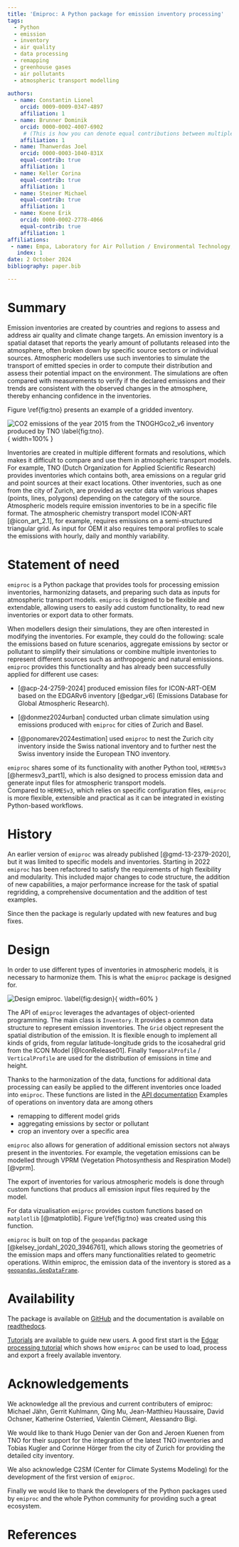 ```yaml
---
title: 'Emiproc: A Python package for emission inventory processing'
tags:
  - Python
  - emission
  - inventory
  - air quality
  - data processing
  - remapping
  - greenhouse gases
  - air pollutants
  - atmospheric transport modelling
  
authors:
  - name: Constantin Lionel
    orcid: 0009-0009-0347-4897
    affiliation: 1 
  - name: Brunner Dominik
    orcid: 0000-0002-4007-6902
     # (This is how you can denote equal contributions between multiple authors)
    affiliation: 1
  - name: Thanwerdas Joel
    orcid: 0000-0003-1040-831X
    equal-contrib: true
    affiliation: 1
  - name: Keller Corina
    equal-contrib: true
    affiliation: 1
  - name: Steiner Michael
    equal-contrib: true
    affiliation: 1
  - name: Koene Erik
    orcid: 0000-0002-2778-4066
    equal-contrib: true
    affiliation: 1
affiliations:
 - name: Empa, Laboratory for Air Pollution / Environmental Technology, Switzerland
   index: 1
date: 2 October 2024
bibliography: paper.bib

---
```


# Summary

Emission inventories are created by countries and regions to assess and address air quality and climate change targets.
An emission inventory is a spatial dataset that reports the yearly amount of pollutants released into the atmosphere, often broken down by specific source sectors or individual sources.
Atmospheric modellers use such inventories to simulate the transport of emitted species in order to compute their distribution and assess their potential impact on the environment.
The simulations are often compared with measurements to verify if the declared emissions and their trends are consistent with the observed changes in the atmosphere, thereby enhancing confidence in the inventories.

Figure \ref{fig:tno} presents an example of a gridded inventory.


![CO2 emissions of the year 2015 from the TNOGHGco2_v6 inventory produced by TNO \label{fig:tno}.](raster_total_CO2.png){ width=100% }

Inventories are created in multiple different formats and resolutions, which makes it difficult to compare and use them in atmospheric transport models.
For example, TNO (Dutch Organization for Applied Scientific Research) provides inventories which contains both, area emissions on a regular grid and point
sources at their exact locations.
Other inventories, such as one from the city of Zurich, are provided as 
vector data with various shapes (points, lines, polygons) depending on the category of the source.
Atmospheric models require emission inventories to be in a specific file format. The atmospheric chemistry transport model ICON-ART [@icon_art_2.1], for example, requires emissions on a semi-structured triangular grid. As input for OEM it also requires temporal profiles to scale the emissions with hourly, daily and monthly variability.

# Statement of need

`emiproc` is a Python package that provides tools for processing emission inventories, harmonizing datasets, and preparing such data as inputs for atmospheric transport models.
`emiproc` is designed to be flexible and extendable, allowing users to easily add custom functionality, to read new inventories or export data to other formats.


When modellers design their simulations, they are often interested in modifying the inventories. For example, they could do the following: scale the emissions based on future scenarios, aggregate emissions by sector or pollutant to simplify their simulations or combine multiple inventories to represent different sources such as anthropogenic and natural emissions.
`emiproc` provides this functionality and has already been successfully applied for different use cases:

* [@acp-24-2759-2024] produced emission files for ICON-ART-OEM based on the EDGARv6
inventory [@edgar_v6] (Emissions Database for Global Atmospheric Research).

* [@donmez2024urban] conducted urban climate simulation using emissions produced 
with `emiproc` for cities of Zurich and Basel.

* [@ponomarev2024estimation] used `emiproc` to nest the Zurich city inventory
inside the Swiss national inventory and to further nest the Swiss inventory
inside the European TNO inventory.

`emiproc` shares some of its functionality with another Python tool, `HERMESv3` [@hermesv3_part1], which is also designed to process emission data and generate input files for atmospheric transport models.  
Compared to `HERMESv3`, which relies on specific configuration files, `emiproc` is more flexible, extensible and practical as it can be integrated in existing Python-based workflows.


# History

An earlier version of `emiproc` was already published [@gmd-13-2379-2020], but it was limited to specific models and inventories. Starting in 2022 `emiproc` has been refactored to satisfy the requirements of high flexibility and modularity.
This included major changes to code structure, the addition of new capabilities, a major performance increase for the task of spatial regridding, a comprehensive documentation and the addition of test examples.

Since then the package is regularly updated with new features and bug fixes.


# Design 

In order to use different types of inventories in atmospheric models, it is
necessary to harmonize them. This is what the `emiproc` package is designed for.

![Design emiproc. \label{fig:design}](pipeline.drawio.png){ width=60% }




The API of `emiproc` leverages the advantages of object-oriented programming. 
The main class is `Inventory`. It provides a common data structure
to represent emission inventories.
The `Grid` object represent the spatial distribution of the emission.
It is flexible enough to implement all kinds of grids, from regular latitude-longitude grids
to the icosahedral grid  from the ICON Model [@IconRelease01].
Finally `TemporalProfile` / `VerticalProfile` are used for the distribution of emissions 
in time and height.

Thanks to the harmonization of the data, functions for additional data processing
can easily be applied to the different inventories once loaded into `emiproc`. 
These functions are listed in the [API documentation](https://emiproc.readthedocs.io/en/master/api/index.html) 
Examples of operations on inventory data are among others
* remapping to different model grids
* aggregating emissions by sector or pollutant
* crop an inventory over a specific area


`emiproc` also allows for generation of additional emission sectors not always present in the inventories.
For example, the vegetation emissions can be modelled through VPRM (Vegetation Photosynthesis and Respiration Model) [@vprm].

The export of inventories for various
atmospheric models is done through custom functions that producs all emission input files required by the
model. 

For data vizualisation `emiproc` provides custom functions based on `matplotlib` [@matplotlib].
Figure \ref{fig:tno} was created using this function.

`emiproc` is built on top of the `geopandas` package [@kelsey_jordahl_2020_3946761], 
which allows storing the geometries of the emission maps and offers many functionalities
related to geometric operations.
Within emiproc, the emission data of the inventory is stored as a
[`geopandas.GeoDataFrame`](https://geopandas.org/en/stable/docs/reference/geodataframe.html).



# Availability

The package is available on [GitHub](https://github.com/C2SM-RCM/emiproc)
and the documentation is available on [readthedocs](https://emiproc.readthedocs.io/).

[Tutorials](https://emiproc.readthedocs.io/en/master/tutos/tutorials.html)
are available to guide new users. 
A good first start is the
[Edgar processing tutorial](https://emiproc.readthedocs.io/en/master/tutos/edgar_processing.html)
which shows how `emiproc` can be used to load, process and export a freely available inventory.

# Acknowledgements

We acknowledge all the previous and current contributers of emiproc:
Michael Jähn, Gerrit Kuhlmann, Qing Mu, Jean-Matthieu Haussaire, David Ochsner, Katherine Osterried, Valentin Clément, Alessandro Bigi.

We would like to thank Hugo Denier van der Gon and Jeroen Kuenen from TNO for their support for the integration of the latest TNO inventories and Tobias Kugler and Corinne Hörger from the city of Zurich for providing the detailed city inventory. 

We also acknowledge C2SM (Center for Climate Systems Modeling) for the development of the first version of `emiproc`.

Finally we would like to thank the developers of the Python packages used by `emiproc` and the whole Python community for providing such a great ecosystem.

# References

